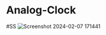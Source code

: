 # Analog-Clock
#SS
![Screenshot 2024-02-07 171441](https://github.com/Chirayunikam/Analog-Clock/assets/100028643/58d0ecc0-6433-4230-8bb5-59c99b33ec3f)
